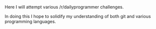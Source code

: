 Here I will attempt various /r/dailyprogrammer challenges. 

In doing this I hope to solidify my understanding of both git and various programming languages.


